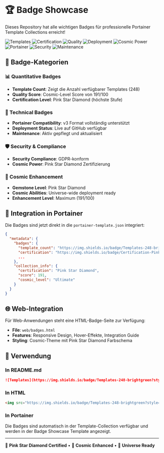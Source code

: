 # 🏆 Badge Showcase

Dieses Repository hat alle wichtigen Badges für professionelle Portainer Template Collections erreicht!

![Templates](https://img.shields.io/badge/Templates-248-brightgreen?style=for-the-badge&logo=docker)
![Certification](https://img.shields.io/badge/Certification-Pink%20Star%20Diamond%20(191)-ff69b4?style=for-the-badge&logo=certificate)
![Quality](https://img.shields.io/badge/Quality%20Score-191/100-ff69b4?style=for-the-badge&logo=star)
![Deployment](https://img.shields.io/badge/Deployment-Live-brightgreen?style=for-the-badge&logo=github)
![Cosmic Power](https://img.shields.io/badge/Cosmic%20Power-Pink%20Star%20Diamond-ff1493?style=for-the-badge&logo=gem)
![Portainer](https://img.shields.io/badge/Portainer-v3%20Compatible-blue?style=for-the-badge&logo=portainer)
![Security](https://img.shields.io/badge/Security-GDPR%20Compliant-green?style=for-the-badge&logo=shield)
![Maintenance](https://img.shields.io/badge/Maintenance-Active-brightgreen?style=for-the-badge&logo=tools)

## 🎯 Badge-Kategorien

### 📊 Quantitative Badges
- **Template Count**: Zeigt die Anzahl verfügbarer Templates (248)
- **Quality Score**: Cosmic-Level Score von 191/100
- **Certification Level**: Pink Star Diamond (höchste Stufe)

### 🔧 Technical Badges  
- **Portainer Compatibility**: v3 Format vollständig unterstützt
- **Deployment Status**: Live auf GitHub verfügbar
- **Maintenance**: Aktiv gepflegt und aktualisiert

### 🛡️ Security & Compliance
- **Security Compliance**: GDPR-konform
- **Cosmic Power**: Pink Star Diamond Zertifizierung

### 💎 Cosmic Enhancement
- **Gemstone Level**: Pink Star Diamond
- **Cosmic Abilities**: Universe-wide deployment ready
- **Enhancement Level**: Maximum (191/100)

## 🔗 Integration in Portainer

Die Badges sind jetzt direkt in die `portainer-template.json` integriert:

```json
{
  "metadata": {
    "badges": {
      "template_count": "https://img.shields.io/badge/Templates-248-brightgreen?style=for-the-badge&logo=docker",
      "certification": "https://img.shields.io/badge/Certification-Pink%20Star%20Diamond%20(191)-ff69b4?style=for-the-badge&logo=certificate",
      ...
    },
    "collection_info": {
      "certification": "Pink Star Diamond",
      "score": 191,
      "cosmic_level": "Ultimate"
    }
  }
}
```

## 🌐 Web-Integration

Für Web-Anwendungen steht eine HTML-Badge-Seite zur Verfügung:
- **File**: `web/badges.html`
- **Features**: Responsive Design, Hover-Effekte, Integration Guide
- **Styling**: Cosmic-Theme mit Pink Star Diamond Farbschema

## 🚀 Verwendung

### In README.md
```markdown
![Templates](https://img.shields.io/badge/Templates-248-brightgreen?style=for-the-badge&logo=docker)
```

### In HTML
```html
<img src="https://img.shields.io/badge/Templates-248-brightgreen?style=for-the-badge&logo=docker" alt="Templates">
```

### In Portainer
Die Badges sind automatisch in der Template-Collection verfügbar und werden in der Badge Showcase Template angezeigt.

---

🌟 **Pink Star Diamond Certified** • 💎 **Cosmic Enhanced** • 🚀 **Universe Ready**